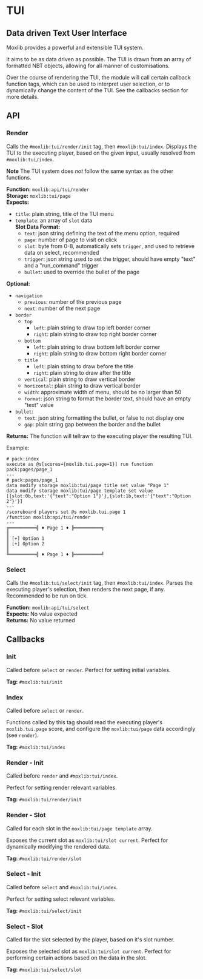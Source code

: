 # TUI
## Data driven Text User Interface

Moxlib provides a powerful and extensible TUI system.

It aims to be as data driven as possible. The TUI is drawn from an array of
formatted NBT objects, allowing for all manner of customisations.

Over the course of rendering the TUI, the module will call certain callback
function tags, which can be used to interpret user selection, or to dynamically
change the content of the TUI. See the callbacks section for more details.

## API
### Render
Calls the `#moxlib:tui/render/init` tag, then `#moxlib:tui/index`.
Displays the TUI to the executing player, based on the given input,
usually resolved from `#moxlib:tui/index`.

**Note** The TUI system does *not* follow the same syntax as the other functions.

**Function:** `moxlib:api/tui/render`  
**Storage:** `moxlib:tui/page`  
**Expects:**
- `title`: plain string, title of the TUI menu
- `template`: an array of `slot` data  
**Slot Data Format:**
  - `text`: json string defining the text of the menu option, required
  - `page`: number of page to visit on click
  - `slot`: byte from 0-8, automatically sets `trigger`, and used to retrieve data on select, recommended
  - `trigger`: json string used to set the trigger, should have empty "text" and a "run_command" trigger
  - `bullet`: used to override the bullet of the page

**Optional:**
- `navigation`
  - `previous`: number of the previous page
  - `next`: number of the next page
- `border`
  - `top`
    - `left`: plain string to draw top left border corner
    - `right`: plain string to draw top right border corner
  - `bottom`
    - `left`: plain string to draw bottom left border corner
    - `right`: plain string to draw bottom right border corner
  - `title`
    - `left`: plain string to draw before the title
    - `right`: plain string to draw after the title
  - `vertical`: plain string to draw vertical border
  - `horizontal`: plain string to draw vertical border
  - `width`: approximate width of menu, should be no larger than 50
  - `format`: json string to format the border text, should have an empty "text" value
- `bullet`:
  - `text`: json string formatting the bullet, or false to not display one
  - `gap`: plain string gap between the border and the bullet

**Returns:** The function will tellraw to the executing player the resulting TUI.

Example:
```
# pack:index
execute as @s[scores={moxlib.tui.page=1}] run function pack:pages/page_1
---
# pack:pages/page_1
data modify storage moxlib:tui/page title set value "Page 1"
data modify storage moxlib:tui/page template set value [{slot:0b,text:'{"text":"Option 1"}'},{slot:1b,text:'{"text":"Option 2"}'}]
---
/scoreboard players set @s moxlib.tui.page 1
/function moxlib:api/tui/render
---
╔══════════╣ ♦ Page 1 ♦ ╠══════════╗
║
║ [+] Option 1
║ [+] Option 2
║
╚══════════╣ ♦ Page 1 ♦ ╠══════════╝
```

### Select
Calls the `#moxlib:tui/select/init` tag, then `#moxlib:tui/index`.
Parses the executing player's selection, then renders the next page, if any. Recommended to be run on tick.

**Function:** `moxlib:api/tui/select`  
**Expects:** No value expected  
**Returns:** No value returned

## Callbacks
### Init
Called before `select` or `render`. Perfect for setting initial variables.

**Tag:** `#moxlib:tui/init`

### Index
Called before `select` or `render`.

Functions called by this tag should read the executing player's `moxlib.tui.page` score,
and configure the `moxlib:tui/page` data accordingly (see `render`).

**Tag:** `#moxlib:tui/index`

### Render - Init
Called before `render` and `#moxlib:tui/index`.

Perfect for setting render relevant variables.

**Tag:** `#moxlib:tui/render/init`

### Render - Slot
Called for each slot in the `moxlib:tui/page template` array.

Exposes the current slot as `moxlib:tui/slot current`.
Perfect for dynamically modifying the rendered data.

**Tag:** `#moxlib:tui/render/slot`

### Select - Init
Called before `select` and `#moxlib:tui/index`.

Perfect for setting select relevant variables.

**Tag:** `#moxlib:tui/select/init`

### Select - Slot
Called for the slot selected by the player, based on it's slot number.

Exposes the selected slot as `moxlib:tui/slot current`.
Perfect for performing certain actions based on the data in the slot.

**Tag:** `#moxlib:tui/select/slot`